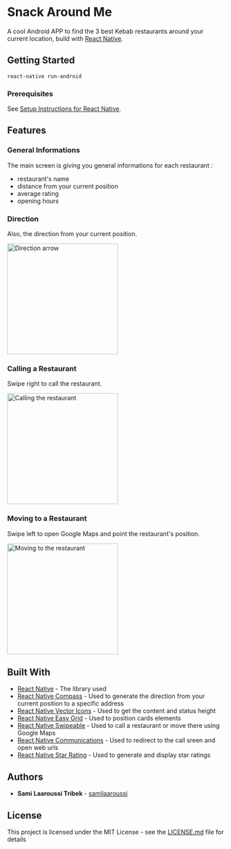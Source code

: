 # Snack Around Me

A cool Android APP to find the 3 best Kebab restaurants around your current location, build with [React Native](https://facebook.github.io/react-native/).

## Getting Started

```
react-native run-android
```

### Prerequisites

See [Setup Instructions for React Native](https://facebook.github.io/react-native/docs/getting-started.html).

## Features

### General Informations

The main screen is giving you general informations for each restaurant :

- restaurant's name
- distance from your current position
- average rating
- opening hours

### Direction

Also, the direction from your current position.

<img alt="Direction arrow" src="http://i.imgur.com/3Lpd9rY.gif" width="256">


### Calling a Restaurant

Swipe right to call the restaurant.

<img alt="Calling the restaurant" src="http://i.imgur.com/4SBa62s.gif" width="256">


### Moving to a Restaurant

Swipe left to open Google Maps and point the restaurant's position.

<img alt="Moving to the restaurant" src="http://i.imgur.com/poBeBfN.gif" width="256">

## Built With

* [React Native](https://facebook.github.io/react-native/) - The library used
* [React Native Compass](https://github.com/arcturus/ReactnativeCompass) - Used to generate the direction from your current position to a specific address
* [React Native Vector Icons](https://github.com/Sunhat/react-native-extra-dimensions-android) - Used to get the content and status height 
* [React Native Easy Grid](https://github.com/GeekyAnts/react-native-easy-grid) - Used to position cards elements
* [React Native Swipeable](https://github.com/jshanson7/react-native-swipeable) - Used to call a restaurant or move there using Google Maps
* [React Native Communications](https://github.com/anarchicknight/react-native-communications) - Used to redirect to the call sreen and open web urls
* [React Native Star Rating](https://github.com/djchie/react-native-star-rating) - Used to generate and display star ratings

## Authors

* **Sami Laaroussi Tribek** - [samilaaroussi](https://github.com/samilaaroussi)

## License

This project is licensed under the MIT License - see the [LICENSE.md](LICENSE.md) file for details
